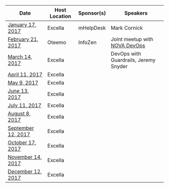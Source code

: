 Date|Host Location|Sponsor(s)|Speakers
----|-------------|----------|--------
[January 17, 2017](https://www.meetup.com/DevOpsDC/events/228457134/)|Excella|mHelpDesk|Mark Cornick
[February 21, 2017](https://www.meetup.com/DevOpsDC/events/234090471/)| Oteemo | InfoZen | Joint meetup with [NOVA DevOps](https://www.meetup.com/NOVA-DevOps/)
[March 14, 2017](https://www.meetup.com/DevOpsDC/events/234090476/)|Excella| | DevOps with Guardrails, Jeremy Snyder
[April 11, 2017](https://www.meetup.com/DevOpsDC/events/234801427/)|Excella| |
[May 9, 2017](https://www.meetup.com/DevOpsDC/events/234801436/)|Excella| |
[June 13, 2017](https://www.meetup.com/DevOpsDC/events/jkpfmlywjbrb/)|Excella | |
[July 11, 2017](https://www.meetup.com/DevOpsDC/events/jkpfmlywkbpb/)|Excella| |
[August 8, 2017](https://www.meetup.com/DevOpsDC/events/jkpfmlywlblb/)|Excella| |
[September 12, 2017](https://www.meetup.com/DevOpsDC/events/jkpfmlywmbqb/)|Excella| |
[October 17, 2017](https://www.meetup.com/DevOpsDC/events/236035519/)|Excella| |
[November 14, 2017](https://www.meetup.com/DevOpsDC/events/jkpfmlywpbsb/)|Excella| |
[December 12, 2017](https://www.meetup.com/DevOpsDC/events/jkpfmlywqbqb/)|Excella| |
